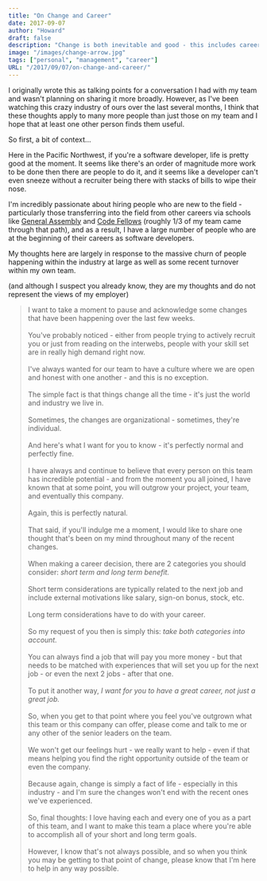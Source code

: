 ```yaml
---
title: "On Change and Career"
date: 2017-09-07
author: "Howard"
draft: false
description: "Change is both inevitable and good - this includes career changes. However, in moments of decision, make sure you're balancing the short and long term."
image: "/images/change-arrow.jpg"
tags: ["personal", "management", "career"]
URL: "/2017/09/07/on-change-and-career/"
---
```


I originally wrote this as talking points for a conversation I had with my team and wasn't  planning on sharing it more broadly. However, as I've been watching this crazy industry of ours over the last several months, I think that these thoughts apply to many more people than just those on my team and I hope that at least one other person finds them useful.

So first, a bit of context...

Here in the Pacific Northwest, if you're a software developer, life is pretty good at the moment. It seems like there's an order of magnitude more work to be done then there are people to do it, and it seems like a developer can't even sneeze without a recruiter being there with stacks of bills to wipe their nose. 

I'm incredibly passionate about hiring people who are new to the field - particularly those transferring into the field from other careers via schools like [General Assembly](https://generalassemb.ly) and [Code Fellows](https://www.codefellows.org/) (roughly 1/3 of my team came through that path), and as a result, I have a large number of people who are at the beginning of their careers as software developers.

My thoughts here are largely in response to the massive churn of people happening within the industry at large as well as some recent turnover within my own team. 

(and although I suspect you already know, they are my thoughts and do not represent the views of my employer)

> I want to take a moment to pause and acknowledge some changes that have been happening over the last few weeks.<br><br>
> You've probably noticed - either from people trying to actively recruit you or just from reading on the interwebs, people with your skill set are in really high demand right now.<br><br>
> I've always wanted for our team to have a culture where we are open and honest with one another - and this is no exception.<br><br>
> The simple fact is that things change all the time - it's just the world and industry we live in.<br><br>
> Sometimes, the changes are organizational - sometimes, they're individual.<br><br>
> And here's what I want for you to know - it's perfectly normal and perfectly fine.<br><br>
> I have always and continue to believe that every person on this team has incredible potential - and from the moment you all joined, I have known that at some point, you will outgrow your project, your team, and eventually this company.<br><br>
> Again, this is perfectly natural.<br><br>
> That said, if you'll indulge me a moment, I would like to share one thought that's been on my mind throughout many of the recent changes.<br><br>
> When making a career decision, there are 2 categories you should consider: *short term and long term benefit.*<br><br>
> Short term considerations are typically related to the next job and include external motivations like salary, sign-on bonus, stock, etc.<br><br>
> Long term considerations have to do with your career.<br><br>
> So my request of you then is simply this: *take both categories into account.*<br><br>
> You can always find a job that will pay you more money - but that needs to be matched with experiences that will set you up for the next job - or even the next 2 jobs - after that one.<br><br>
> To put it another way, *I want for you to have a great career, not just a great job.*<br><br>
> So, when you get to that point where you feel you've outgrown what this team or this company can offer, please come and talk to me or any other of the senior leaders on the team.<br><br>
> We won't get our feelings hurt - we really want to help - even if that means helping you find the right opportunity outside of the team or even the company.<br><br>
> Because again, change is simply a fact of life - especially in this industry - and I'm sure the changes won't end with the recent ones we've experienced.<br><br>
> So, final thoughts: I love having each and every one of you as a part of this team, and I want to make this team a place where you're able to accomplish all of your short and long term goals.<br><br>
> However, I know that's not always possible, and so when you think you may be getting to that point of change, please know that I'm here to help in any way possible.
